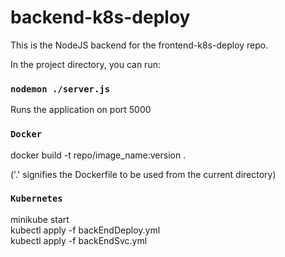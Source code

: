 # backend-k8s-deploy
This is the NodeJS backend for the frontend-k8s-deploy repo.

In the project directory, you can run:

### `nodemon ./server.js`

Runs the application on port 5000

### `Docker`

docker build -t repo/image_name:version .

('.' signifies the Dockerfile to be used from the current directory)

### `Kubernetes`

minikube start \
kubectl apply -f backEndDeploy.yml \
kubectl apply -f backEndSvc.yml
